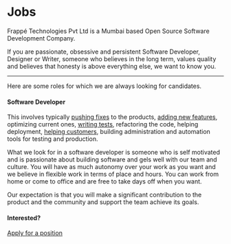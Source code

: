 # Jobs

<!-- no-sidebar -->

<p class="lead">Frappé Technologies Pvt Ltd is a Mumbai based Open Source Software Development Company.</p>

If you are passionate, obsessive and persistent Software Developer, Designer or Writer, someone who believes in the long term, values quality and believes that honesty is above everything else, we want to know you.

---

Here are some roles for which we are always looking for candidates.

#### Software Developer

This involves typically [pushing fixes](https://github.com/frappe/erpnext/issues) to the products, [adding new features](https://github.com/frappe/erpnext/issues?labels=feature+request&page=1&state=open), optimizing current ones, [writing tests](https://travis-ci.org/frappe/erpnext), refactoring the code, helping deployment, [helping customers](https://discuss.erpnext.com), building administration and automation tools for testing and production.

What we look for in a software developer is someone who is self motivated and is passionate about building software and gels well with our team and culture. You will have as much autonomy over your work as you want and we believe in flexible work in terms of place and hours. You can work from home or come to office and are free to take days off when you want.

Our expectation is that you will make a significant contribution to the product and the community and support the team achieve its goals.

#### Interested?

<a href="/join-us" class="btn btn-primary" style="margin-bottom: 15px;">Apply for a position</a>
